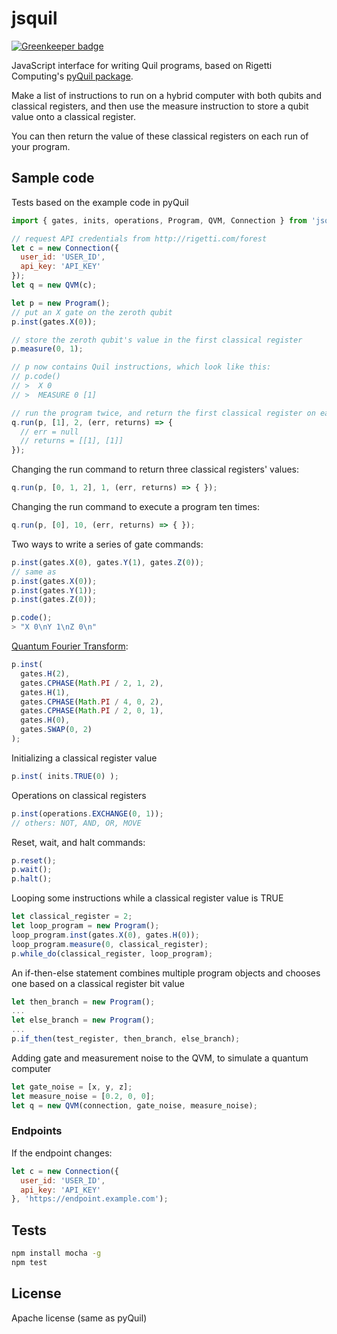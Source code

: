 # jsquil

[![Greenkeeper badge](https://badges.greenkeeper.io/mapmeld/jsquil.svg)](https://greenkeeper.io/)

JavaScript interface for writing Quil programs, based on Rigetti Computing's
<a href='https://github.com/rigetticomputing/pyquil'>pyQuil package</a>.

Make a list of instructions to run on a hybrid computer with both qubits and classical registers, and then use the
measure instruction to store a qubit value onto a classical register.

You can then return the value of these classical registers on each run of your program.

## Sample code

Tests based on the example code in pyQuil

```javascript
import { gates, inits, operations, Program, QVM, Connection } from 'jsquil'

// request API credentials from http://rigetti.com/forest
let c = new Connection({
  user_id: 'USER_ID',
  api_key: 'API_KEY'
});
let q = new QVM(c);

let p = new Program();
// put an X gate on the zeroth qubit
p.inst(gates.X(0));

// store the zeroth qubit's value in the first classical register
p.measure(0, 1);

// p now contains Quil instructions, which look like this:
// p.code()
// >  X 0
// >  MEASURE 0 [1]

// run the program twice, and return the first classical register on each iteration
q.run(p, [1], 2, (err, returns) => {
  // err = null
  // returns = [[1], [1]]
});
```

Changing the run command to return three classical registers' values:

```javascript
q.run(p, [0, 1, 2], 1, (err, returns) => { });
```

Changing the run command to execute a program ten times:

```javascript
q.run(p, [0], 10, (err, returns) => { });
```

Two ways to write a series of gate commands:

```javascript
p.inst(gates.X(0), gates.Y(1), gates.Z(0));
// same as
p.inst(gates.X(0));
p.inst(gates.Y(1));
p.inst(gates.Z(0));

p.code();
> "X 0\nY 1\nZ 0\n"
```

<a href='https://en.wikipedia.org/wiki/Quantum_Fourier_transform'>Quantum Fourier Transform</a>:

```javascript
p.inst(
  gates.H(2),
  gates.CPHASE(Math.PI / 2, 1, 2),
  gates.H(1),
  gates.CPHASE(Math.PI / 4, 0, 2),
  gates.CPHASE(Math.PI / 2, 0, 1),
  gates.H(0),
  gates.SWAP(0, 2)
);
```

Initializing a classical register value

```javascript
p.inst( inits.TRUE(0) );
```

Operations on classical registers

```javascript
p.inst(operations.EXCHANGE(0, 1));
// others: NOT, AND, OR, MOVE
```

Reset, wait, and halt commands:

```javascript
p.reset();
p.wait();
p.halt();
```

Looping some instructions while a classical register value is TRUE

```javascript
let classical_register = 2;
let loop_program = new Program();
loop_program.inst(gates.X(0), gates.H(0));
loop_program.measure(0, classical_register);
p.while_do(classical_register, loop_program);
```

An if-then-else statement combines multiple program objects and chooses one based on a classical register bit value

```javascript
let then_branch = new Program();
...
let else_branch = new Program();
...
p.if_then(test_register, then_branch, else_branch);
```

Adding gate and measurement noise to the QVM, to simulate a quantum computer

```javascript
let gate_noise = [x, y, z];
let measure_noise = [0.2, 0, 0];
let q = new QVM(connection, gate_noise, measure_noise);
```

### Endpoints

If the endpoint changes:

```javascript
let c = new Connection({
  user_id: 'USER_ID',
  api_key: 'API_KEY'
}, 'https://endpoint.example.com');
```

## Tests

```bash
npm install mocha -g
npm test
```

## License

Apache license (same as pyQuil)
